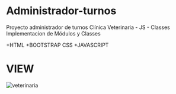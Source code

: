 # Administrador-turnos
Proyecto administrador de turnos Clínica Veterinaria - JS - Classes
Implementacion de Módulos y Classes

+HTML
+BOOTSTRAP CSS
+JAVASCRIPT

# VIEW
![veterinaria](https://user-images.githubusercontent.com/84545725/154593287-471357ef-9bc3-4148-bb05-f09bc52d2bea.jpg)


